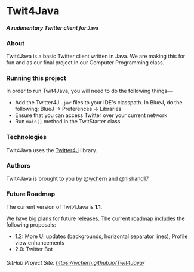 # Twit4Java

#### *A rudimentary Twitter client for `Java`*

### About
Twit4Java is a basic Twitter client written in Java. We are making this for fun and as our final project in our Computer Programming class.

### Running this project
In order to run Twit4Java, you will need to do the following things—
- Add the Twitter4J `.jar` files to your IDE's classpath. In BlueJ, do the following: BlueJ -> Preferences -> Libraries
- Ensure that you can access Twitter over your current network
- Run `main()` method in the TwitStarter class

### Technologies
Twit4Java uses the [Twitter4J](http://twitter4j.org/en/index.html) library.

### Authors
Twit4Java is brought to you by [@wchern](https://github.com/wchern) and [@nishand17](https://github.com/nishand17).

### Future Roadmap
The current version of Twit4Java is **1.1**.

We have big plans for future releases. The current roadmap includes the following proposals:
- 1.2: More UI updates (backgrounds, horizontal separator lines), Profile view enhancements
- 2.0: Twitter Bot

###### GitHub Project Site: https://wchern.github.io/Twit4Java/
